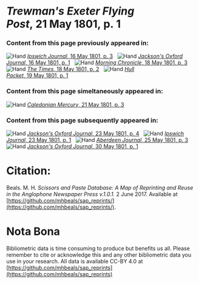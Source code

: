 # *Trewman's Exeter Flying Post*, 21 May 1801, p. 1  
  
### Content from this page previously appeared in:  
![Hand](http://scissorsandpaste.net/wp-content/uploads/2017/06/smallhandpointer.png) [*Ipswich Journal*, 16 May 1801, p. 3](https://mhbeals.github.io/sap_html/Ipswich-Journal/Ipswich-Journal-16-May-1801-p-3)  
![Hand](http://scissorsandpaste.net/wp-content/uploads/2017/06/smallhandpointer.png) [*Jackson's Oxford Journal*, 16 May 1801, p. 1](https://mhbeals.github.io/sap_html/Jackson's-Oxford-Journal/Jackson's-Oxford-Journal-16-May-1801-p-1)  
![Hand](http://scissorsandpaste.net/wp-content/uploads/2017/06/smallhandpointer.png) [*Morning Chronicle*, 18 May 1801, p. 3](https://mhbeals.github.io/sap_html/Morning-Chronicle/Morning-Chronicle-18-May-1801-p-3)  
![Hand](http://scissorsandpaste.net/wp-content/uploads/2017/06/smallhandpointer.png) [*The Times*, 18 May 1801, p. 2](https://mhbeals.github.io/sap_html/The-Times/The-Times-18-May-1801-p-2)  
![Hand](http://scissorsandpaste.net/wp-content/uploads/2017/06/smallhandpointer.png) [*Hull Packet*, 19 May 1801, p. 1](https://mhbeals.github.io/sap_html/Hull-Packet/Hull-Packet-19-May-1801-p-1)  
  
### Content from this page simeltaneously appeared in:  
![Hand](http://scissorsandpaste.net/wp-content/uploads/2017/06/smallhandpointer.png) [*Caledonian Mercury*, 21 May 1801, p. 3](https://mhbeals.github.io/sap_html/Caledonian-Mercury/Caledonian-Mercury-21-May-1801-p-3)  
  
### Content from this page subsequently appeared in:  
![Hand](http://scissorsandpaste.net/wp-content/uploads/2017/06/smallhandpointer.png) [*Jackson's Oxford Journal*, 23 May 1801, p. 4](https://mhbeals.github.io/sap_html/Jackson's-Oxford-Journal/Jackson's-Oxford-Journal-23-May-1801-p-4)  
![Hand](http://scissorsandpaste.net/wp-content/uploads/2017/06/smallhandpointer.png) [*Ipswich Journal*, 23 May 1801, p. 1](https://mhbeals.github.io/sap_html/Ipswich-Journal/Ipswich-Journal-23-May-1801-p-1)  
![Hand](http://scissorsandpaste.net/wp-content/uploads/2017/06/smallhandpointer.png) [*Aberdeen Journal*, 25 May 1801, p. 3](https://mhbeals.github.io/sap_html/Aberdeen-Journal/Aberdeen-Journal-25-May-1801-p-3)  
![Hand](http://scissorsandpaste.net/wp-content/uploads/2017/06/smallhandpointer.png) [*Jackson's Oxford Journal*, 30 May 1801, p. 1](https://mhbeals.github.io/sap_html/Jackson's-Oxford-Journal/Jackson's-Oxford-Journal-30-May-1801-p-1)  


# Citation: 

Beals. M. H. *Scissors and Paste Database: A Map of Reprinting and Reuse in the Anglophone Newspaper Press v.1.0.1.* 2 June 2017. Available at [https://github.com/mhbeals/sap_reprints/](https://github.com/mhbeals/sap_reprints/). 

# Nota Bona

Bibliometric data is time consuming to produce but benefits us all. Please remember to cite or acknowledge this and any other bibliometric data you use in your research. All data is available CC-BY 4.0 at [https://github.com/mhbeals/sap_reprints](https://github.com/mhbeals/sap_reprints)